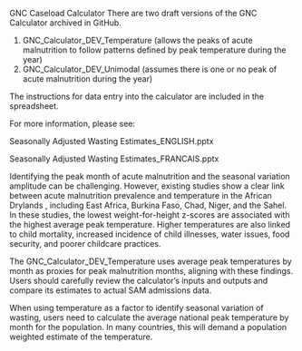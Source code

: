 GNC Caseload Calculator
There are two draft versions of the GNC Calculator archived in GitHub.
1.	GNC_Calculator_DEV_Temperature (allows the peaks of acute malnutrition to follow patterns defined by peak temperature during the year)
2.	GNC_Calculator_DEV_Unimodal (assumes there is one or no peak of acute malnutrition during the year)

The instructions for data entry into the calculator are included in the spreadsheet. 

For more information, please see: 

Seasonally Adjusted Wasting Estimates_ENGLISH.pptx 

Seasonally Adjusted Wasting Estimates_FRANCAIS.pptx 

Identifying the peak month of acute malnutrition and the seasonal variation amplitude can be challenging. However, existing studies show a clear link between acute malnutrition prevalence and temperature in the African Drylands , including East Africa, Burkina Faso,  Chad, Niger, and the Sahel. In these studies, the lowest weight-for-height z-scores are associated with the highest average peak temperature. Higher temperatures are also linked to child mortality, increased incidence of child illnesses, water issues, food security, and poorer childcare practices.

The GNC_Calculator_DEV_Temperature uses average peak temperatures by month as proxies for peak malnutrition months, aligning with these findings. Users should carefully review the calculator’s inputs and outputs and compare its estimates to actual SAM admissions data.

When using temperature as a factor to identify seasonal variation of wasting, users need to calculate the average national peak temperature by month for the population. In many countries, this will demand a population weighted estimate of the temperature. 
